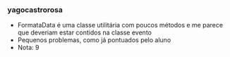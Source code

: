 ### yagocastrorosa
- FormataData é uma classe utilitária com poucos métodos e me parece que deveriam estar contidos na classe evento
- Pequenos problemas, como já pontuados pelo aluno
- Nota: 9


